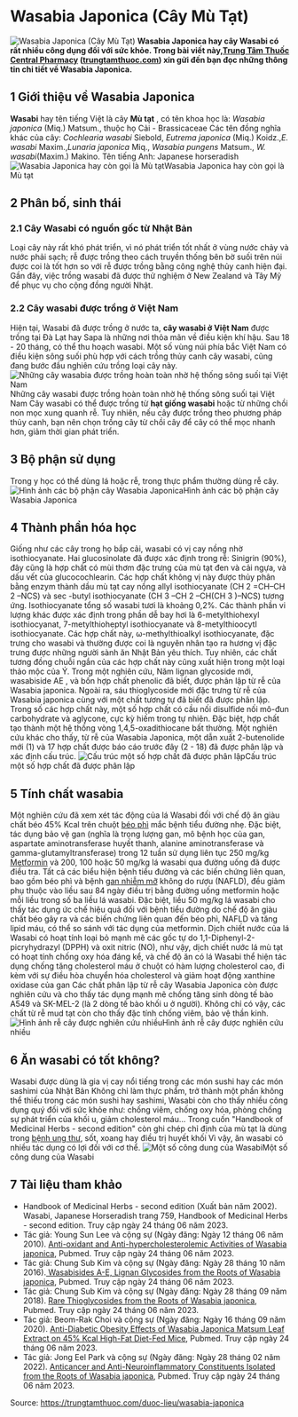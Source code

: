 # Wasabia Japonica (Cây Mù Tạt)

![Wasabia Japonica \(Cây Mù Tạt\)](https://trungtamthuoc.com/images/others/wasabi-1-3811.jpg)
**Wasabia Japonica hay cây Wasabi có rất nhiều công dụng đối với sức khỏe. Trong bài viết này,[Trung Tâm Thuốc Central Pharmacy](https://trungtamthuoc.com/ "Trung Tâm Thuốc Central Pharmacy") ([trungtamthuoc.com](https://trungtamthuoc.com/ "trungtamthuoc.com")) xin gửi đến bạn đọc những thông tin chi tiết về Wasabia Japonica.**
##  1 Giới thiệu về Wasabia Japonica
**Wasabi** hay tên tiếng Việt là cây **Mù tạt** , có tên khoa học là:  _Wasabia japonica_ (Miq.) Matsum., thuộc họ Cải - Brassicaceae
Các tên đồng nghĩa khác của cây:  _Cochlearia wasabi_ Siebold, _Eutrema japonica_ (Miq.) Koidz.,_E. wasabi_ Maxim.,_Lunaria japonica_ Miq., _Wasabia pungens_ Matsum., _W. wasabi_(Maxim.) Makino.
Tên tiếng Anh: Japanese horseradish
![Wasabia Japonica hay còn gọi là Mù tạt](https://trungtamthuoc.com/images/item/wasabi-2.jpg)Wasabia Japonica hay còn gọi là Mù tạt
##  2 Phân bố, sinh thái
### 2.1 Cây Wasabi có nguồn gốc từ Nhật Bản
Loại cây này rất khó phát triển, vì nó phát triển tốt nhất ở vùng nước chảy và nước phải sạch; rễ được trồng theo cách truyền thống bên bờ suối trên núi được coi là tốt hơn so với rễ được trồng bằng công nghệ thủy canh hiện đại.
Gần đây, việc trồng wasabi đã được thử nghiệm ở New Zealand và Tây Mỹ để phục vụ cho cộng đồng người Nhật.
### 2.2 Cây wasabi được trồng ở Việt Nam
Hiện tại, Wasabi đã được trồng ở nước ta, **cây wasabi ở Việt Nam** được trồng tại Đà Lạt hay Sapa là những nơi thỏa mãn về điều kiện khí hậu. Sau 18 - 20 tháng, có thể thu hoạch wasabi. Một số vùng núi phía bắc Việt Nam có điều kiện sông suối phù hợp với cách trồng thủy canh cây wasabi, cũng đang bước đầu nghiên cứu trồng loại cây này.
![Những cây wasabia được trồng hoàn toàn nhờ hệ thống sông suối tại Việt Nam](https://trungtamthuoc.com/images/item/trong-mu-tat-o-VN.jpg)Những cây wasabi được trồng hoàn toàn nhờ hệ thống sông suối tại Việt Nam
Cây wasabi có thể được trồng từ **hạt giống wasabi** hoặc từ những chồi non mọc xung quanh rễ. Tuy nhiên, nếu cây được trồng theo phương pháp thủy canh, bạn nên chọn trồng cây từ chồi cây để cây có thể mọc nhanh hơn, giảm thời gian phát triển.
##  3 Bộ phận sử dụng
Trong y học có thể dùng lá hoặc rễ, trong thực phẩm thường dùng rễ cây.
![Hình ảnh các bộ phận cây Wasabia Japonica](https://trungtamthuoc.com/images/item/wasabi-3.jpg)Hình ảnh các bộ phận cây Wasabia Japonica
##  4 Thành phần hóa học
Giống như các cây trong họ bắp cải, wasabi có vị cay nồng nhờ isothiocyanate. Hai glucosinolate đã được xác định trong rễ: Sinigrin (90%), đây cũng là hợp chất có mùi thơm đặc trưng của mù tạt đen và cải ngựa, và dấu vết của glucocochlearin. Các hợp chất không vị này được thủy phân bằng enzym thành dầu mù tạt cay nồng allyl isothiocyanate (CH 2 =CH–CH 2 –NCS) và sec -butyl isothiocyanate (CH 3 –CH 2 –CH(CH 3 )–NCS) tương ứng. Isothiocyanate tổng số wasabi tươi là khoảng 0,2%.
Các thành phần vi lượng khác được xác định trong phần dễ bay hơi là 6-metylthiohexyl isothiocyanat, 7-metylthioheptyl isothiocyanate và 8-metylthioocytl isothiocyanate. Các hợp chất này, ω-methylthioalkyl isothiocyanate, đặc trưng cho wasabi và thường được coi là nguyên nhân tạo ra hương vị đặc trưng được những người sành ăn Nhật Bản yêu thích. Tuy nhiên, các chất tương đồng chuỗi ngắn của các hợp chất này cũng xuất hiện trong một loại thảo mộc của Ý.
Trong một nghiên cứu, Năm lignan glycoside mới, wasabiside AE , và bốn hợp chất phenolic đã biết, được phân lập từ rễ của Wasabia japonica. Ngoài ra, sáu thioglycoside mới đặc trưng từ rễ của Wasabia japonica cùng với một chất tương tự đã biết đã được phân lập. Trong số các hợp chất này, một số hợp chất có cầu nối disulfide nối mô-đun carbohydrate và aglycone, cực kỳ hiếm trong tự nhiên. Đặc biệt, hợp chất tạo thành một hệ thống vòng 1,4,5-oxadithiocane bất thường. 
Một nghiên cứu khác cho thấy, từ rễ của Wasabia Japonica, một dẫn xuất 2-butenolide mới (1) và 17 hợp chất được báo cáo trước đây (2 - 18) đã được phân lập và xác định cấu trúc.
![Cấu trúc một số hợp chất đã được phân lập](https://trungtamthuoc.com/images/item/wasabi-5.jpg)Cấu trúc một số hợp chất đã được phân lập
##  5 Tính chất wasabia
Một nghiên cứu đã xem xét tác động của lá Wasabi đối với chế độ ăn giàu chất béo 45% Kcal trên chuột [béo phì](https://trungtamthuoc.com/bai-viet/benh-beo-phi "béo phì") mắc bệnh tiểu đường nhẹ. Đặc biệt, tác dụng bảo vệ gan (nghĩa là trọng lượng gan, mô bệnh học của gan, aspartate aminotransferase huyết thanh, alanine aminotransferase và gamma-glutamyltransferase) trong 12 tuần sử dụng liên tục 250 mg/kg [Metformin](https://trungtamthuoc.com/hoat-chat/metformin "Metformin") và 200, 100 hoặc 50 mg/kg lá wasabi qua đường uống đã được điều tra. Tất cả các biểu hiện bệnh tiểu đường và các biến chứng liên quan, bao gồm béo phì và bệnh [gan nhiễm mỡ](https://trungtamthuoc.com/bai-viet/gan-nhiem-mo-do-thuoc-va-chat-doc-hoa-hoc "gan nhiễm mỡ") không do rượu (NAFLD), đều giảm phụ thuộc vào liều sau 84 ngày điều trị bằng đường uống metformin hoặc mỗi liều trong số ba liều lá wasabi. Đặc biệt, liều 50 mg/kg lá wasabi cho thấy tác dụng ức chế hiệu quả đối với bệnh tiểu đường do chế độ ăn giàu chất béo gây ra và các biến chứng liên quan đến béo phì, NAFLD và tăng lipid máu, có thể so sánh với tác dụng của metformin. 
Dịch chiết nước của lá Wasabi có hoạt tính loại bỏ mạnh mẽ các gốc tự do 1,1-Diphenyl-2-picryhydrazyl (DPPH) và oxit nitric (NO), như vậy, dịch chiết nước lá mù tạt có hoạt tính chống oxy hóa đáng kể, và chế độ ăn có lá Wasabi thể hiện tác dụng chống tăng cholesterol máu ở chuột có hàm lượng cholesterol cao, đi kèm với sự điều hòa chuyển hóa cholesterol và giảm hoạt động xanthine oxidase của gan
Các chất phân lập từ rễ cây Wasabia Japonica còn được nghiên cứu và cho thấy tác dụng mạnh mẽ chống tăng sinh dòng tế bào A549 và SK-MEL-2 (là 2 dòng tế bào khối u ở người). Không chỉ có vậy, các chất từ rễ mud tạt còn cho thấy đặc tính chống viêm, bảo vệ thần kinh.
![Hình ảnh rễ cây được nghiên cứu nhiều](https://trungtamthuoc.com/images/item/wasabi-4.jpg)Hình ảnh rễ cây được nghiên cứu nhiều
##  6 Ăn wasabi có tốt không?
Wasabi được dùng là gia vị cay nổi tiếng trong các món sushi hay các món sashimi của Nhật Bản
Không chỉ làm thực phẩm, trở thành một phần không thể thiếu trong các món sushi hay sashimi, Wasabi còn cho thấy nhiều công dụng quý đối với sức khỏe như: chống viêm, chống oxy hóa, phòng chống sự phát triển của khối u, giảm cholesterol máu...
Trong cuốn "Handbook of Medicinal Herbs - second edition" còn ghi chép chỉ định của mù tạt là dùng trong [bệnh ung thư](https://trungtamthuoc.com/bai-viet/dai-cuong-ung-thu "bệnh ung thư"), sốt, xoang hay điều trị huyết khối
Vì vậy, ăn wasabi có nhiều tác dụng có lợi đối với cơ thể.
![Một số công dung của Wasabi](https://trungtamthuoc.com/images/item/wasabi-6.jpg)Một số công dung của Wasabi
##  7 Tài liệu tham khảo
  * Handbook of Medicinal Herbs - second edition (Xuất bản năm 2002). Wasabi, Japanese Horseradish trang 759, Handbook of Medicinal Herbs - second edition. Truy cập ngày 24 tháng 06 năm 2023.
  * Tác giả: Young Sun Lee và cộng sự (Ngày đăng: Ngày 12 tháng 06 năm 2010). [Anti-oxidant and Anti-hypercholesterolemic Activities of Wasabia japonica](https://pubmed.ncbi.nlm.nih.gov/18955343/), Pubmed. Truy cập ngày 24 tháng 06 năm 2023.
  * Tác giả: Chung Sub Kim và cộng sự (Ngày đăng: Ngày 28 tháng 10 năm 2016).[ Wasabisides A-E, Lignan Glycosides from the Roots of Wasabia japonica](https://pubmed.ncbi.nlm.nih.gov/27700070/), Pubmed. Truy cập ngày 24 tháng 06 năm 2023.
  * Tác giả: Chung Sub Kim và cộng sự (Ngày đăng: Ngày 28 tháng 09 năm 2018). [Rare Thioglycosides from the Roots of Wasabia japonica](https://pubmed.ncbi.nlm.nih.gov/30232882/), Pubmed. Truy cập ngày 24 tháng 06 năm 2023.
  * Tác giả: Beom-Rak Choi và cộng sự (Ngày đăng: Ngày 16 tháng 09 năm 2020). [Anti-Diabetic Obesity Effects of Wasabia Japonica Matsum Leaf Extract on 45% Kcal High-Fat Diet-Fed Mice](https://pubmed.ncbi.nlm.nih.gov/32947952/), Pubmed. Truy cập ngày 24 tháng 06 năm 2023.
  * Tác giả: Jong Eel Park và cộng sự (Ngày đăng: Ngày 28 tháng 02 năm 2022). [Anticancer and Anti-Neuroinflammatory Constituents Isolated from the Roots of Wasabia japonica](https://pubmed.ncbi.nlm.nih.gov/35326132/), Pubmed. Truy cập ngày 24 tháng 06 năm 2023.




Source: https://trungtamthuoc.com/duoc-lieu/wasabia-japonica